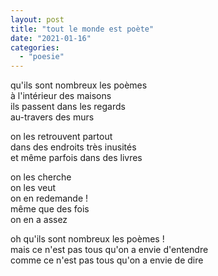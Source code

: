 ```yaml
---
layout: post
title: "tout le monde est poète"
date: "2021-01-16"
categories: 
  - "poesie"
---
```


qu'ils sont nombreux les poèmes  
à l'intérieur des maisons  
ils passent dans les regards  
au-travers des murs

on les retrouvent partout  
dans des endroits très inusités  
et même parfois dans des livres

on les cherche  
on les veut  
on en redemande !  
même que des fois  
on en a assez

oh qu'ils sont nombreux les poèmes !  
mais ce n'est pas tous qu'on a envie d'entendre  
comme ce n'est pas tous qu'on a envie de dire

